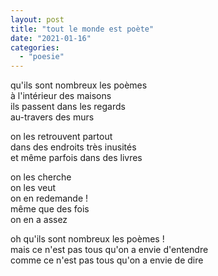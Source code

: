 ```yaml
---
layout: post
title: "tout le monde est poète"
date: "2021-01-16"
categories: 
  - "poesie"
---
```


qu'ils sont nombreux les poèmes  
à l'intérieur des maisons  
ils passent dans les regards  
au-travers des murs

on les retrouvent partout  
dans des endroits très inusités  
et même parfois dans des livres

on les cherche  
on les veut  
on en redemande !  
même que des fois  
on en a assez

oh qu'ils sont nombreux les poèmes !  
mais ce n'est pas tous qu'on a envie d'entendre  
comme ce n'est pas tous qu'on a envie de dire

